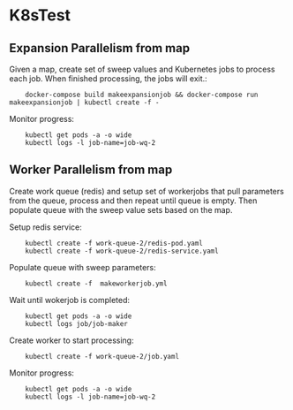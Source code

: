 # K8sTest

## Expansion Parallelism from map

Given a map, create set of sweep values and Kubernetes jobs to process each job.  When finished processing, the jobs will exit.:

		docker-compose build makeexpansionjob && docker-compose run makeexpansionjob | kubectl create -f -

Monitor progress:

		kubectl get pods -a -o wide
		kubectl logs -l job-name=job-wq-2


##  Worker Parallelism from map

Create work queue (redis) and setup set of workerjobs that pull parameters from the queue, process and then repeat until queue is empty.
Then populate queue with the sweep value sets based on the map.

Setup redis service:

		kubectl create -f work-queue-2/redis-pod.yaml
		kubectl create -f work-queue-2/redis-service.yaml

Populate queue with sweep parameters:

		kubectl create -f  makeworkerjob.yml

Wait until wokerjob is completed:

		kubectl get pods -a -o wide
		kubectl logs job/job-maker

Create worker to start processing:

        kubectl create -f work-queue-2/job.yaml

Monitor progress:

        kubectl get pods -a -o wide
        kubectl logs -l job-name=job-wq-2

